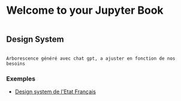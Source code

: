 # Welcome to your Jupyter Book

```{tableofcontents}
```

## Design System


```{note}

Arborescence généré avec chat gpt, a ajuster en fonction de nos besoins

```


### Exemples

- [Design system de l'Etat Français](https://www.systeme-de-design.gouv.fr/composants-et-modeles/composants/modale/)